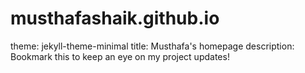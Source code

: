 # musthafashaik.github.io
theme: jekyll-theme-minimal
title: Musthafa's homepage
description: Bookmark this to keep an eye on my project updates!
